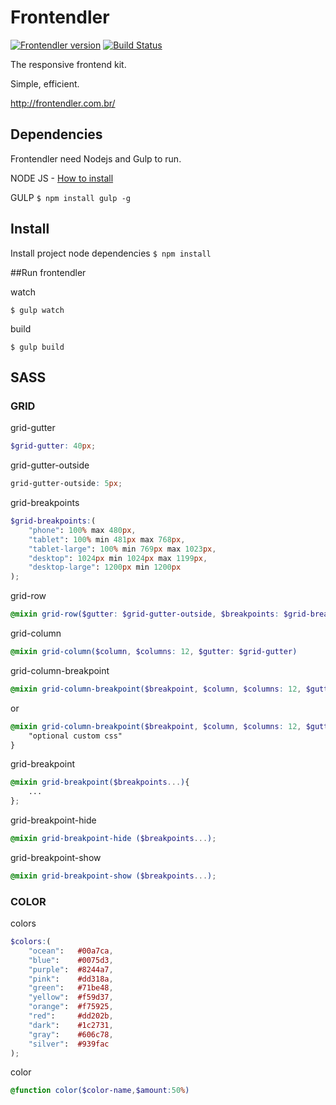 

# Frontendler

[![Frontendler version](http://img.shields.io/badge/frontendler-v0.1.0-blue.svg?style=flat)](https://github.com/frontendler/frontendler)
[![Build Status](http://img.shields.io/travis/frontendler/frontendler.svg?style=flat)](https://travis-ci.org/frontendler/frontendler)

The responsive frontend kit.

Simple, efficient.

http://frontendler.com.br/

## Dependencies

Frontendler need Nodejs and Gulp to run.

NODE JS - [How to install](http://nodejs.org/)

GULP ```$ npm install gulp -g```

## Install

Install project node dependencies ```$ npm install```

##Run frontendler

watch
```
$ gulp watch
```

build
```
$ gulp build
```


## SASS

### GRID

grid-gutter

```scss
$grid-gutter: 40px;
```
grid-gutter-outside

```scss
grid-gutter-outside: 5px;
```

grid-breakpoints

```scss
$grid-breakpoints:(
	"phone": 100% max 480px,
	"tablet": 100% min 481px max 768px,
	"tablet-large": 100% min 769px max 1023px,
	"desktop": 1024px min 1024px max 1199px,
	"desktop-large": 1200px min 1200px
);
```
grid-row

```scss
@mixin grid-row($gutter: $grid-gutter-outside, $breakpoints: $grid-breakpoints)
```

grid-column

```scss
@mixin grid-column($column, $columns: 12, $gutter: $grid-gutter)
```

grid-column-breakpoint

```scss
@mixin grid-column-breakpoint($breakpoint, $column, $columns: 12, $gutter: false)
```
or
```scss
@mixin grid-column-breakpoint($breakpoint, $column, $columns: 12, $gutter: false){
	"optional custom css"
}
```

grid-breakpoint

```scss
@mixin grid-breakpoint($breakpoints...){
	...
};
```

grid-breakpoint-hide

```scss
@mixin grid-breakpoint-hide ($breakpoints...);
```

grid-breakpoint-show

```scss
@mixin grid-breakpoint-show ($breakpoints...);
```

###  COLOR

colors

```scss
$colors:(
	"ocean":   #00a7ca,
	"blue":    #0075d3,
	"purple":  #8244a7,
	"pink":    #dd318a,
	"green":   #71be48,
	"yellow":  #f59d37,
	"orange":  #f75925,
	"red":     #dd202b,
	"dark":    #1c2731,
	"gray":    #606c78,
	"silver":  #939fac
);
```

color
```scss
@function color($color-name,$amount:50%)
```

